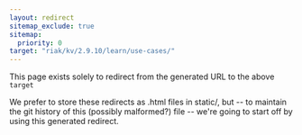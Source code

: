 ```yaml
---
layout: redirect
sitemap_exclude: true
sitemap:
  priority: 0
target: "riak/kv/2.9.10/learn/use-cases/"
---
```


This page exists solely to redirect from the generated URL to the above `target`

We prefer to store these redirects as .html files in static/, but -- to maintain
the git history of this (possibly malformed?) file -- we're going to start off
by using this generated redirect.


